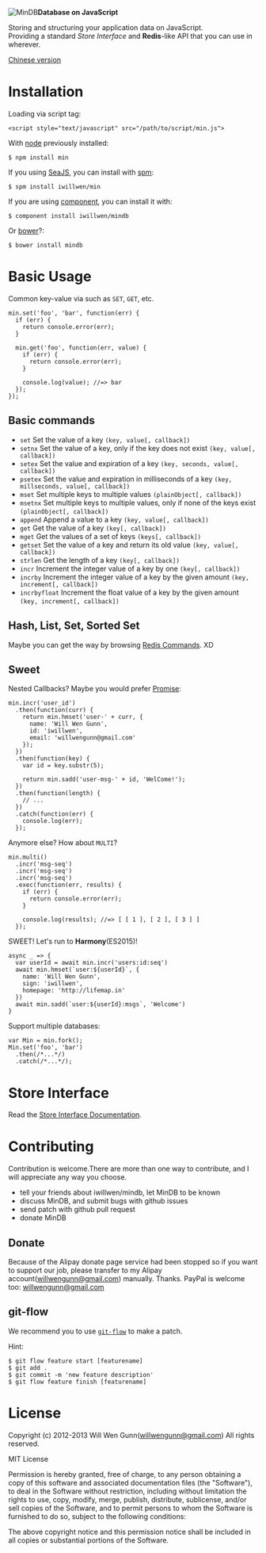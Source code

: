 ![MinDB](http://iwillwen.u.qiniudn.com/min/mindb_logo.png?123)**Database on JavaScript**

Storing and structuring your application data on JavaScript.  
Providing a standard *Store Interface* and **Redis**-like API that you can use in wherever.

[Chinese version](https://github.com/iwillwen/mindb/blob/master/README_zhcn.md)

# Installation

Loading via script tag:

    <script style="text/javascript" src="/path/to/script/min.js">

With [node](http://nodejs.org) previously installed:

    $ npm install min

If you  using [SeaJS](http://seajs.org), you can install with [spm](https://github.com/spmjs/spm2):

    $ spm install iwillwen/min

If you are using [component](http://component.io), you can install it with:

    $ component install iwillwen/mindb

Or [bower](http://bower.io/)?:

    $ bower install mindb
    
# Basic Usage

Common key-value via such as `SET`, `GET`, etc.

    min.set('foo', 'bar', function(err) {
      if (err) {
        return console.error(err);
      }
      
      min.get('foo', function(err, value) {
        if (err) {
          return console.error(err);
        }
        
        console.log(value); //=> bar
      });
    });

## Basic commands
- `set` Set the value of a key `(key, value[, callback])`
- `setnx` Set the value of a key, only if the key does not exist `(key, value[, callback])`
- `setex` Set the value and expiration of a key `(key, seconds, value[, callback])`
- `psetex` Set the value and expiration in milliseconds of a key `(key, millseconds, value[, callback])`
- `mset` Set multiple keys to multiple values `(plainObject[, callback])`
- `msetnx` Set multiple keys to multiple values, only if none of the keys exist `(plainObject[, callback])`
- `append` Append a value to a key `(key, value[, callback])`
- `get` Get the value of a key `(key[, callback])`
- `mget` Get the values of a set of keys `(keys[, callback])`
- `getset` Set the value of a key and return its old value `(key, value[, callback])`
- `strlen` Get the length of a key `(key[, callback])`
- `incr` Increment the integer value of a key by one `(key[, callback])`
- `incrby` Increment the integer value of a key by the given amount `(key, increment[, callback])`
- `incrbyfloat` Increment the float value of a key by the given amount `(key, increment[, callback])`

## Hash, List, Set, Sorted Set
Maybe you can get the way by browsing [Redis Commands](http://redis.io/commands). XD

## Sweet
Nested Callbacks? Maybe you would prefer [Promise](http://promises-aplus.github.io/promises-spec/):

    min.incr('user_id')
      .then(function(curr) {
        return min.hmset('user-' + curr, {
          name: 'Will Wen Gunn',
          id: 'iwillwen',
          email: 'willwengunn@gmail.com'
        });
      })
      .then(function(key) {
        var id = key.substr(5);
        
        return min.sadd('user-msg-' + id, 'WelCome!');
      })
      .then(function(length) {
        // ...
      })
      .catch(function(err) {
        console.log(err);
      });

Anymore else? How about `MULTI`?

    min.multi()
      .incr('msg-seq')
      .incr('msg-seq')
      .incr('msg-seq')
      .exec(function(err, results) {
        if (err) {
          return console.error(err);
        }
        
        console.log(results); //=> [ [ 1 ], [ 2 ], [ 3 ] ]
      });

SWEET! Let's run to **Harmony**(ES2015)!

    async _ => {
      var userId = await min.incr('users:id:seq')
      await min.hmset(`user:${userId}`, {
        name: 'Will Wen Gunn',
        sign: 'iwillwen',
        homepage: 'http://lifemap.in'
      })
      await min.sadd(`user:${userId}:msgs`, 'Welcome')
    }

Support multiple databases:

    var Min = min.fork();
    Min.set('foo', 'bar')
      .then(/*...*/)
      .catch(/*...*/);

# Store Interface
Read the [Store Interface Documentation](https://github.com/iwillwen/mindb/blob/master/docs/store_interface.md).

# Contributing
Contribution is welcome.There are more than one way to contribute, and I will appreciate any way you choose.

- tell your friends about iwillwen/mindb, let MinDB to be known
- discuss MinDB, and submit bugs with github issues
- send patch with github pull request
- donate MinDB

## Donate 
Because of the Alipay donate page service had been stopped so if you want to support our job, please transfer to my Alipay account(willwengunn@gmail.com) manually. Thanks.
PayPal is welcome too: willwengunn@gmail.com

## git-flow
We recommend you to use [`git-flow`](https://github.com/nvie/gitflow) to make a patch.

Hint:

    $ git flow feature start [featurename]
    $ git add .
    $ git commit -m 'new feature description'
    $ git flow feature finish [featurename]

# License

Copyright (c) 2012-2013 Will Wen Gunn(willwengunn@gmail.com)
All rights reserved.

MIT License

Permission is hereby granted, free of charge, to any person obtaining
a copy of this software and associated documentation files (the
"Software"), to deal in the Software without restriction, including
without limitation the rights to use, copy, modify, merge, publish,
distribute, sublicense, and/or sell copies of the Software, and to
permit persons to whom the Software is furnished to do so, subject to
the following conditions:

The above copyright notice and this permission notice shall be
included in all copies or substantial portions of the Software.
